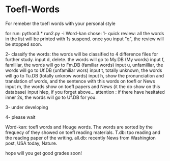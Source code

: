 # Toefl-Words
For remeber the toefl words with your personal style

for run:
python3.* run2.py -i Word-kan
chose:
1- quick review: all the words in the list will be printed with 1s suspend. once you input "q", the review will be stopped soon.

2- classify the words: the words will be classified to 4 difference files for further study.
                       input d, delete. the words will go to My.DB (My words)
                       input f, familliar, the words will go to Fm.DB (familiar words)
                       input u, unfamilliar, the words will go to Uf.DB (unfamiliar wors)
                       input t, totally unknown, the words will go to Tu.DB (totally unknow words)
                       input h, show the pronunciation and translation of words, and the sentence with this words on toefl or News
                       input m, the words show on toefl papers and News (it the do show on this database)
                       input hlep, if you forget above...
                       attention : if there have hesitated inner 2s, the words will go to Uf.DB for you.

3- under developing

4- please wait


Word-kan: toefl words and Houge words. The words are sorted by the frequecy of they showed on toefl reading materials.
T.db: tpo reading and the reading paper of the writing.
all.db: recently News from Washington post, USA today, Nature.

hope will you get good grades soon!
